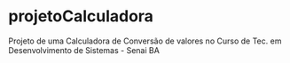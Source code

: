 # projetoCalculadora
Projeto de uma Calculadora de Conversão de valores no Curso de Tec. em Desenvolvimento de Sistemas - Senai BA
